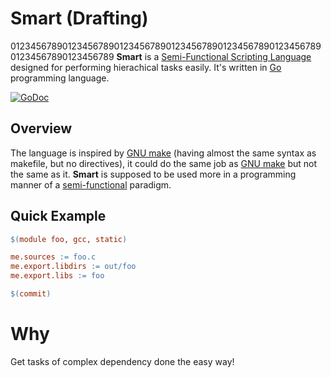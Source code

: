 # Smart (Drafting)
01234567890123456789012345678901234567890123456789012345678901234567890123456789
**Smart** is a [Semi-Functional Scripting Language]() designed for performing hierachical tasks easily.
It's written in [Go](http://golang.org) programming language.

[![GoDoc](https://godoc.org/github.com/duzy/smart/build?status.svg)](http://godoc.org/github.com/duzy/smart/build)

## Overview

The language is inspired by [GNU make]() (having almost the same syntax as makefile, but no directives),
it could do the same job as [GNU make]() but not the same as it. **Smart** is supposed to be used more in
a programming manner of a [semi-functional]() paradigm.

## Quick Example

```makefile
$(module foo, gcc, static)

me.sources := foo.c
me.export.libdirs := out/foo
me.export.libs := foo

$(commit)
```

Why
===

Get tasks of complex dependency done the easy way!
